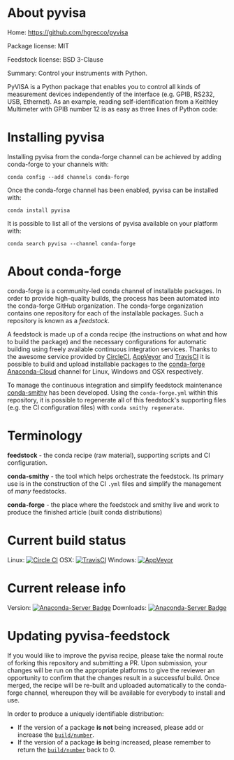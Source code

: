 About pyvisa
============

Home: https://github.com/hgrecco/pyvisa

Package license: MIT

Feedstock license: BSD 3-Clause

Summary: Control your instruments with Python.

PyVISA is a Python package that enables you to control all kinds of measurement devices
independently of the interface (e.g. GPIB, RS232, USB, Ethernet). As an example, reading
self-identification from a Keithley Multimeter with GPIB number 12 is as easy as three
lines of Python code:


Installing pyvisa
=================

Installing pyvisa from the conda-forge channel can be achieved by adding conda-forge to your channels with:

```
conda config --add channels conda-forge
```

Once the conda-forge channel has been enabled, pyvisa can be installed with:

```
conda install pyvisa
```

It is possible to list all of the versions of pyvisa available on your platform with:

```
conda search pyvisa --channel conda-forge
```


About conda-forge
=================

conda-forge is a community-led conda channel of installable packages.
In order to provide high-quality builds, the process has been automated into the
conda-forge GitHub organization. The conda-forge organization contains one repository
for each of the installable packages. Such a repository is known as a *feedstock*.

A feedstock is made up of a conda recipe (the instructions on what and how to build
the package) and the necessary configurations for automatic building using freely
available continuous integration services. Thanks to the awesome service provided by
[CircleCI](https://circleci.com/), [AppVeyor](http://www.appveyor.com/)
and [TravisCI](https://travis-ci.org/) it is possible to build and upload installable
packages to the [conda-forge](https://anaconda.org/conda-forge)
[Anaconda-Cloud](http://docs.anaconda.org/) channel for Linux, Windows and OSX respectively.

To manage the continuous integration and simplify feedstock maintenance
[conda-smithy](http://github.com/conda-forge/conda-smithy) has been developed.
Using the ``conda-forge.yml`` within this repository, it is possible to regenerate all of
this feedstock's supporting files (e.g. the CI configuration files) with ``conda smithy regenerate``.


Terminology
===========

**feedstock** - the conda recipe (raw material), supporting scripts and CI configuration.

**conda-smithy** - the tool which helps orchestrate the feedstock.
                   Its primary use is in the construction of the CI ``.yml`` files
                   and simplify the management of *many* feedstocks.

**conda-forge** - the place where the feedstock and smithy live and work to
                  produce the finished article (built conda distributions)

Current build status
====================

Linux: [![Circle CI](https://circleci.com/gh/conda-forge/pyvisa-feedstock.svg?style=svg)](https://circleci.com/gh/conda-forge/pyvisa-feedstock)
OSX: [![TravisCI](https://travis-ci.org/conda-forge/pyvisa-feedstock.svg?branch=master)](https://travis-ci.org/conda-forge/pyvisa-feedstock)
Windows: [![AppVeyor](https://ci.appveyor.com/api/projects/status/github/conda-forge/pyvisa-feedstock?svg=True)](https://ci.appveyor.com/project/conda-forge/pyvisa-feedstock/branch/master)

Current release info
====================
Version: [![Anaconda-Server Badge](https://anaconda.org/conda-forge/pyvisa/badges/version.svg)](https://anaconda.org/conda-forge/pyvisa)
Downloads: [![Anaconda-Server Badge](https://anaconda.org/conda-forge/pyvisa/badges/downloads.svg)](https://anaconda.org/conda-forge/pyvisa)


Updating pyvisa-feedstock
=========================

If you would like to improve the pyvisa recipe, please take the normal
route of forking this repository and submitting a PR. Upon submission, your changes will
be run on the appropriate platforms to give the reviewer an opportunity to confirm that the
changes result in a successful build. Once merged, the recipe will be re-built and uploaded
automatically to the conda-forge channel, whereupon they will be available for everybody to
install and use.

In order to produce a uniquely identifiable distribution:
 * If the version of a package **is not** being increased, please add or increase
   the [``build/number``](http://conda.pydata.org/docs/building/meta-yaml.html#build-number-and-string).
 * If the version of a package **is** being increased, please remember to return
   the [``build/number``](http://conda.pydata.org/docs/building/meta-yaml.html#build-number-and-string)
   back to 0.
